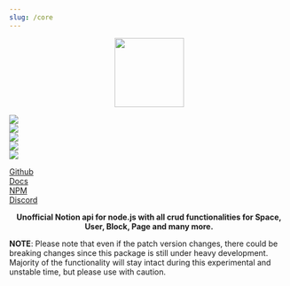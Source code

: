 ```yaml
---
slug: /core
---
```


<p align="center">
  <img width="125" src="/img/core/logo.svg"/>
</p>

<p class="flex shieldsio_badges">
  <div class="mx-3">
    <img src="https://img.shields.io/bundlephobia/minzip/@nishans/core?label=minzipped&style=flat"/>
  </div>
  <div class="mx-3">
    <img src="https://img.shields.io/npm/dw/@nishans/core?style=flat"/>
  </div>
  <div class="mx-3">
    <img src="https://img.shields.io/github/issues/devorein/nishan/@nishans/core"/>
  </div>
  <div class="mx-3">
    <img src="https://img.shields.io/npm/v/@nishans/core"/>
  </div>
  <div class="mx-3">
    <img src="https://img.shields.io/codecov/c/github/devorein/Nishan?flag=core"/>
  </div>
</p>

<p class="flex shieldsio_badges">
  <div class="mx-3">
    <a href="https://github.com/Devorein/Nishan/tree/master/packages/core">Github</a>
  </div>
  <div class="mx-3">
    <a href="https://nishan-docs.netlify.app/docs/core/">Docs</a>
  </div>
  <div class="mx-3">
    <a href="https://www.npmjs.com/package/@nishans/core">NPM</a>
  </div>
  <div class="mx-3">
    <a href="https://discord.com/invite/SpwHCz8ysx">Discord</a>
  </div>
</p>

<p align="center"><b>Unofficial Notion api for node.js with all crud functionalities for Space, User, Block, Page and many more.</b></p>

**NOTE**: Please note that even if the patch version changes, there could be breaking changes since this package is still under heavy development. Majority of the functionality will stay intact during this experimental and unstable time, but please use with caution.